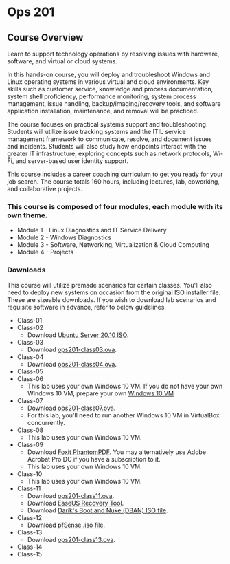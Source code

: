 # Ops 201

## Course Overview

Learn to support technology operations by resolving issues with hardware, software, and virtual or cloud systems.

In this hands-on course, you will deploy and troubleshoot Windows and Linux operating systems in various virtual and cloud environments. Key skills such as customer service, knowledge and process documentation, system shell proficiency, performance monitoring, system process management, issue handling, backup/imaging/recovery tools, and software application installation, maintenance, and removal will be practiced.

The course focuses on practical systems support and troubleshooting. Students will utilize issue tracking systems and the ITIL service management framework to communicate, resolve, and document issues and incidents. Students will also study how endpoints interact with the greater IT infrastructure, exploring concepts such as network protocols, Wi-Fi, and server-based user identity support.

This course includes a career coaching curriculum to get you ready for your job search. The course totals 160 hours, including lectures, lab, coworking, and collaborative projects.

### This course is composed of four modules, each module with its own theme.

- Module 1 - Linux Diagnostics and IT Service Delivery
- Module 2 - Windows Diagnostics
- Module 3 - Software, Networking, Virtualization & Cloud Computing
- Module 4 - Projects

### Downloads

This course will utilize premade scenarios for certain classes. You'll also need to deploy new systems on occasion from the original ISO installer file. These are sizeable downloads. If you wish to download lab scenarios and requisite software in advance, refer to below guidelines.

- Class-01
- Class-02 
  - Download [Ubuntu Server 20.10 ISO](https://www.releases.ubuntu.com/20.10/).
- Class-03
  - Download [ops201-class03.ova](https://www.icloud.com/iclouddrive/0NgmyUTn23xH5L6L0cGBzCklw#ops201-class03).
- Class-04
  - Download [ops201-class04.ova](https://www.icloud.com/iclouddrive/0mUDzBeoSUSyY3eS-bOEzmwug#ops201-class04).
- Class-05
- Class-06
  - This lab uses your own Windows 10 VM. If you do not have your own Windows 10 VM, prepare your own [Windows 10 VM](https://www.microsoft.com/en-us/software-download/windows10)
- Class-07
  - Download [ops201-class07.ova](https://www.icloud.com/iclouddrive/0-255cRmk5OwtHE3R1JuyFNcQ#ops201-class06).
  - For this lab, you'll need to run another Windows 10 VM in VirtualBox concurrently.
- Class-08
  - This lab uses your own Windows 10 VM.
- Class-09
  - Download [Foxit PhantomPDF](https://www.foxitsoftware.com/downloads/). You may alternatively use Adobe Acrobat Pro DC if you have a subscription to it.
  - This lab uses your own Windows 10 VM.
- Class-10
  - This lab uses your own Windows 10 VM.
- Class-11
  - Download [ops201-class11.ova](https://www.icloud.com/iclouddrive/04vOcRhmbHyt7hiCuSLkx0tLg#ops201-class10).
  - Download [EaseUS Recovery Tool](https://www.easeus.com/datarecoverywizard/free-data-recovery-software.htm).
  - Download [Darik's Boot and Nuke (DBAN) ISO file](https://sourceforge.net/projects/dban/files/dban/dban-2.3.0/dban-2.3.0_i586.iso/download).
- Class-12
  - Download [pfSense .iso file](https://www.pfsense.org/download/).
- Class-13
  - Download [ops201-class13.ova](https://www.icloud.com/iclouddrive/0FhZ5c8V_B5ewgqJZfkp2e-DQ#ops201-class12).
- Class-14
- Class-15
